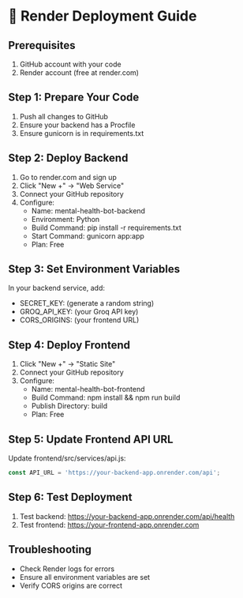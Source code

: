 # 🚀 Render Deployment Guide

## Prerequisites
1. GitHub account with your code
2. Render account (free at render.com)

## Step 1: Prepare Your Code
1. Push all changes to GitHub
2. Ensure your backend has a Procfile
3. Ensure gunicorn is in requirements.txt

## Step 2: Deploy Backend
1. Go to render.com and sign up
2. Click "New +" → "Web Service"
3. Connect your GitHub repository
4. Configure:
   - Name: mental-health-bot-backend
   - Environment: Python
   - Build Command: pip install -r requirements.txt
   - Start Command: gunicorn app:app
   - Plan: Free

## Step 3: Set Environment Variables
In your backend service, add:
- SECRET_KEY: (generate a random string)
- GROQ_API_KEY: (your Groq API key)
- CORS_ORIGINS: (your frontend URL)

## Step 4: Deploy Frontend
1. Click "New +" → "Static Site"
2. Connect your GitHub repository
3. Configure:
   - Name: mental-health-bot-frontend
   - Build Command: npm install && npm run build
   - Publish Directory: build
   - Plan: Free

## Step 5: Update Frontend API URL
Update frontend/src/services/api.js:
```javascript
const API_URL = 'https://your-backend-app.onrender.com/api';
```

## Step 6: Test Deployment
1. Test backend: https://your-backend-app.onrender.com/api/health
2. Test frontend: https://your-frontend-app.onrender.com

## Troubleshooting
- Check Render logs for errors
- Ensure all environment variables are set
- Verify CORS origins are correct
